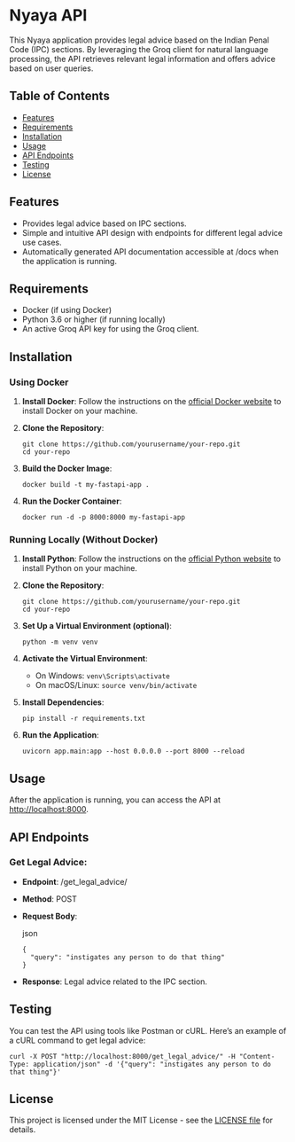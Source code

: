 # Nyaya API

This Nyaya application provides legal advice based on the Indian Penal Code (IPC) sections. By leveraging the Groq client for natural language processing, the API retrieves relevant legal information and offers advice based on user queries.

## Table of Contents

- [Features](#features)
- [Requirements](#requirements)
- [Installation](#installation)
- [Usage](#usage)
- [API Endpoints](#api-endpoints)
- [Testing](#testing)
- [License](#license)

## Features

- Provides legal advice based on IPC sections.
- Simple and intuitive API design with endpoints for different legal advice use cases.
- Automatically generated API documentation accessible at /docs when the application is running.

## Requirements

- Docker (if using Docker)
- Python 3.6 or higher (if running locally)
- An active Groq API key for using the Groq client.

## Installation

### Using Docker
1. **Install Docker**: Follow the instructions on the [official Docker website](https://www.docker.com/get-started) to install Docker on your machine.
2. **Clone the Repository**:
   
   `git clone https://github.com/yourusername/your-repo.git`  
   `cd your-repo`
   
3. **Build the Docker Image**:
   
   `docker build -t my-fastapi-app .`

4. **Run the Docker Container**:
   
   `docker run -d -p 8000:8000 my-fastapi-app`

### Running Locally (Without Docker)
1. **Install Python**: Follow the instructions on the [official Python website](https://www.python.org/downloads/) to install Python on your machine.
2. **Clone the Repository**:
   
   `git clone https://github.com/yourusername/your-repo.git`  
   `cd your-repo`

3. **Set Up a Virtual Environment (optional)**:
   
   `python -m venv venv`

4. **Activate the Virtual Environment**:
   - On Windows:
     `venv\Scripts\activate`
   - On macOS/Linux:
     `source venv/bin/activate`

5. **Install Dependencies**:
   
   `pip install -r requirements.txt`

6. **Run the Application**:
    
   `uvicorn app.main:app --host 0.0.0.0 --port 8000 --reload`

## Usage

After the application is running, you can access the API at [http://localhost:8000](http://localhost:8000).

## API Endpoints

### Get Legal Advice: 
- **Endpoint**: /get_legal_advice/
- **Method**: POST
- **Request Body**:
  
   json
   ```
   {
     "query": "instigates any person to do that thing"
   }
   ```
- **Response**: Legal advice related to the IPC section.

## Testing

You can test the API using tools like Postman or cURL. Here’s an example of a cURL command to get legal advice:

```
curl -X POST "http://localhost:8000/get_legal_advice/" -H "Content-Type: application/json" -d '{"query": "instigates any person to do that thing"}'
```

## License

This project is licensed under the MIT License - see the [LICENSE file](/LICENSE.txt) for details.
